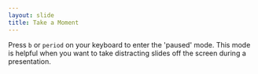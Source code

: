 ```yaml
---
layout: slide
title: Take a Moment
---
```


Press `b` or `period` on your keyboard to enter the 'paused' mode. This mode is helpful when you want to take distracting slides off the screen during a presentation.